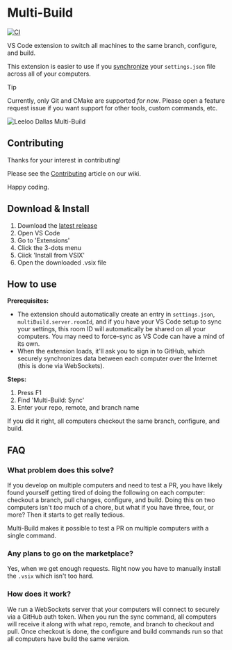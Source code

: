 # Multi-Build

[![CI](https://github.com/symless/multi-build/actions/workflows/ci.yml/badge.svg)](https://github.com/symless/multi-build/actions/workflows/ci.yml)

VS Code extension to switch all machines to the same branch, configure, and build.

This extension is easier to use if you [synchronize](https://code.visualstudio.com/docs/configure/settings-sync)
your `settings.json` file across all of your computers.

> [!TIP]
> Currently, only Git and CMake are supported _for now_.
> Please open a feature request issue if you want support for other tools, custom commands, etc.

![Leeloo Dallas Multi-Build](https://github.com/user-attachments/assets/ae110ac8-959e-4a75-872d-be80bc079b6a)

## Contributing

Thanks for your interest in contributing!

Please see the [Contributing](https://github.com/symless/multi-build/wiki/Contributing) article on our wiki.

Happy coding.

## Download & Install

1. Download the [latest release](https://github.com/symless/multi-build/releases)
2. Open VS Code
3. Go to 'Extensions'
4. Click the 3-dots menu
5. Ciick 'Install from VSIX'
6. Open the downloaded .vsix file

## How to use

**Prerequisites:**
- The extension should automatically create an entry in `settings.json`, `multiBuild.server.roomId`, and if you
  have your VS Code setup to sync your settings, this room ID will automatically be shared on all your computers.
  You may need to force-sync as VS Code can have a mind of its own.
- When the extension loads, it'll ask you to sign in to GitHub, which securely synchronizes data between each
  computer over the Internet (this is done via WebSockets).

**Steps:**
1. Press F1
3. Find 'Multi-Build: Sync'
4. Enter your repo, remote, and branch name

If you did it right, all computers checkout the same branch, configure, and build.

## FAQ

### What problem does this solve?

If you develop on multiple computers and need to test a PR, you have likely found yourself getting tired of doing 
the following on each computer: checkout a branch, pull changes, configure, and build. Doing this on two computers
isn't _too_ much of a chore, but what if you have three, four, or more? Then it starts to get really tedious.

Multi-Build makes it possible to test a PR on multiple computers with a single command.

### Any plans to go on the marketplace?

Yes, when we get enough requests. Right now you have to manually install the `.vsix` which isn't too hard.

### How does it work?

We run a WebSockets server that your computers will connect to securely via a GitHub auth token.
When you run the sync command, all computers will receive it along with what repo, remote, and branch to checkout and pull.
Once checkout is done, the configure and build commands run so that all computers have build the same version.

